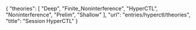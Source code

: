 {
    "theories": [
        "Deep",
        "Finite_Noninterference",
        "HyperCTL",
        "Noninterference",
        "Prelim",
        "Shallow"
    ],
    "url": "entries/hyperctl/theories",
    "title": "Session HyperCTL"
}